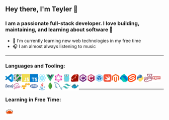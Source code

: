 ## Hey there, I'm Teyler 👋

### I am a passionate full-stack developer. I love building, maintaining, and learning about software  🙂

- 🌱 I’m currently learning new web technologies in my free time
- 🎧 I am almost always listening to music

---

### Languages and Tooling:

<a href="#" title="Visual Studio Code"><img align="left" alt="Visual Studio Code" width="26px" src="https://raw.githubusercontent.com/github/explore/80688e429a7d4ef2fca1e82350fe8e3517d3494d/topics/visual-studio-code/visual-studio-code.png" /></a>
<a href="#" title="Vim"><img align="left" alt="Vim" width="26px" src="https://raw.githubusercontent.com/devicons/devicon/2ae2a900d2f041da66e950e4d48052658d850630/icons/vim/vim-original.svg" /></a>
<a href="#" title="Javascript"><img align="left" alt="Javascript" width="26px" src="https://raw.githubusercontent.com/devicons/devicon/2ae2a900d2f041da66e950e4d48052658d850630/icons/javascript/javascript-plain.svg" /></a>
<a href="#" title="TypeScript"><img align="left" alt="TypeScript" width="26px" src="https://raw.githubusercontent.com/devicons/devicon/2ae2a900d2f041da66e950e4d48052658d850630/icons/typescript/typescript-plain.svg" /></a>
<a href="#" title="React"><img align="left" alt="React" width="26px" src="https://raw.githubusercontent.com/devicons/devicon/2ae2a900d2f041da66e950e4d48052658d850630/icons/react/react-original.svg" /></a>
<a href="#" title="Vue JS"><img align="left" alt="Vue JS" width="26px" src="https://raw.githubusercontent.com/devicons/devicon/2ae2a900d2f041da66e950e4d48052658d850630/icons/vuejs/vuejs-original.svg" /></a>
<a href="#" title="GraphQL"><img align="left" alt="GraphQL" width="26px" src="https://raw.githubusercontent.com/devicons/devicon/2ae2a900d2f041da66e950e4d48052658d850630/icons/graphql/graphql-plain.svg" /></a>
<a href="#" title="Go Lang"><img align="left" alt="Go Lang" width="26px" src="https://raw.githubusercontent.com/devicons/devicon/2ae2a900d2f041da66e950e4d48052658d850630/icons/go/go-original.svg" /></a>
<a href="#" title="Ruby"><img align="left" alt="Ruby" width="26px" src="https://raw.githubusercontent.com/devicons/devicon/2ae2a900d2f041da66e950e4d48052658d850630/icons/ruby/ruby-original.svg" /></a>
<a href="#" title="C#"><img align="left" alt="C#" width="26px" src="https://raw.githubusercontent.com/devicons/devicon/2ae2a900d2f041da66e950e4d48052658d850630/icons/csharp/csharp-original.svg" /></a>
<a href="#" title="C++"><img align="left" alt="C++" width="26px" src="https://raw.githubusercontent.com/devicons/devicon/2ae2a900d2f041da66e950e4d48052658d850630/icons/cplusplus/cplusplus-original.svg" /></a>
<a href="#" title="Webpack"><img align="left" alt="Webpack" width="26px" src="https://raw.githubusercontent.com/devicons/devicon/2ae2a900d2f041da66e950e4d48052658d850630/icons/webpack/webpack-original.svg" /></a>
<a href="#" title="Swift"><img align="left" alt="Swift" width="26px" src="https://raw.githubusercontent.com/devicons/devicon/2ae2a900d2f041da66e950e4d48052658d850630/icons/swift/swift-original.svg" /></a>
<a href="#" title="Magento 2"><img align="left" alt="Magento 2" width="26px" src="https://raw.githubusercontent.com/devicons/devicon/2ae2a900d2f041da66e950e4d48052658d850630/icons/magento/magento-original.svg" /></a>
<a href="#" title="Dart"><img align="left" alt="Dart" width="26px" src="https://raw.githubusercontent.com/devicons/devicon/2ae2a900d2f041da66e950e4d48052658d850630/icons/dart/dart-original.svg" /></a>
<a href="#" title="Svelte"><img align="left" alt="Svelte" width="26px" src="https://raw.githubusercontent.com/devicons/devicon/2ae2a900d2f041da66e950e4d48052658d850630/icons/svelte/svelte-original.svg" /></a>
<a href="#" title="Python"><img align="left" alt="Python" width="26px" src="https://raw.githubusercontent.com/devicons/devicon/2ae2a900d2f041da66e950e4d48052658d850630/icons/python/python-original.svg" /></a>
<a href="#" title="Jest"><img align="left" alt="Jest" width="26px" src="https://raw.githubusercontent.com/devicons/devicon/2ae2a900d2f041da66e950e4d48052658d850630/icons/jest/jest-plain.svg" /></a>
<a href="#" title="NPM"><img align="left" alt="NPM" width="26px" src="https://raw.githubusercontent.com/devicons/devicon/2ae2a900d2f041da66e950e4d48052658d850630/icons/npm/npm-original-wordmark.svg" /></a>
<a href="#" title="Less"><img align="left" alt="Less" width="26px" src="https://raw.githubusercontent.com/devicons/devicon/2ae2a900d2f041da66e950e4d48052658d850630/icons/less/less-plain-wordmark.svg" /></a>
<a href="#" title="SASS"><img align="left" alt="SASS" width="26px" src="https://raw.githubusercontent.com/devicons/devicon/2ae2a900d2f041da66e950e4d48052658d850630/icons/sass/sass-original.svg" /></a>
<a href="#" title="AWS"><img align="left" alt="AWS" width="26px" src="https://raw.githubusercontent.com/devicons/devicon/2ae2a900d2f041da66e950e4d48052658d850630/icons/amazonwebservices/amazonwebservices-original.svg" /></a>
<a href="#" title="PHP"><img align="left" alt="PHP" width="26px" src="https://raw.githubusercontent.com/devicons/devicon/2ae2a900d2f041da66e950e4d48052658d850630/icons/php/php-plain.svg" /></a>
<a href="#" title="Java"><img align="left" alt="Java" width="26px" src="https://raw.githubusercontent.com/devicons/devicon/2ae2a900d2f041da66e950e4d48052658d850630/icons/java/java-original.svg" /></a>
<a href="#" title="MongoDB"><img align="left" alt="MongoDB" width="26px" src="https://raw.githubusercontent.com/devicons/devicon/2ae2a900d2f041da66e950e4d48052658d850630/icons/mongodb/mongodb-original.svg" /></a>
<a href="#" title="MySQL"><img align="left" alt="MySQL" width="26px" src="https://raw.githubusercontent.com/devicons/devicon/2ae2a900d2f041da66e950e4d48052658d850630/icons/mysql/mysql-original.svg" /></a>
<a href="#" title="Tailwind CSS"><img align="left" alt="Tailwind CSS" width="26px" src="https://raw.githubusercontent.com/devicons/devicon/2ae2a900d2f041da66e950e4d48052658d850630/icons/tailwindcss/tailwindcss-plain.svg" /></a>
<a href="#" title="Docker"><img align="left" alt="Docker" width="26px" src="https://raw.githubusercontent.com/devicons/devicon/2ae2a900d2f041da66e950e4d48052658d850630/icons/docker/docker-original.svg" /></a>

<br />
<br />

---

### Learning in Free Time:

<a href="#" title="Rust"><img align="left" alt="Rust" width="26px" src="https://raw.githubusercontent.com/HenningTimm/rust-bio-logo/0736bb9047f5eee4849e1c901fe626bf462e2627/svg/bioferris_light_strand.svg" /></a>
